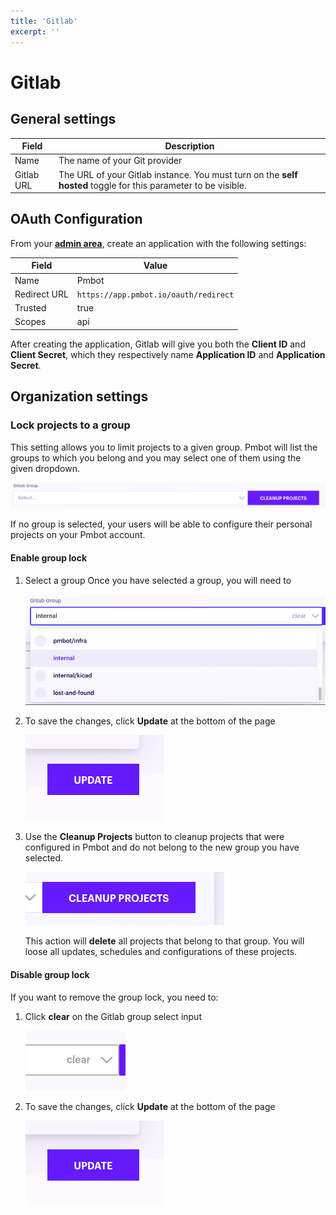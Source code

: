 ```yaml
---
title: 'Gitlab'
excerpt: ''
---
```


# Gitlab

## General settings

| Field | Description |
| --- | --- |
| Name | The name of your Git provider |
| Gitlab URL | The URL of your Gitlab instance. You must turn on the **self hosted** toggle for this parameter to be visible. |

## OAuth Configuration

From your **[admin area](https://docs.gitlab.com/ee/integration/oauth_provider.html#adding-an-application-through-the-profile)**, create an application with the following settings:

| Field | Value |
| ---- | ---- |
| Name   | Pmbot | 
| Redirect URL | `https://app.pmbot.io/oauth/redirect` |
| Trusted | true |
| Scopes | api |

After creating the application, Gitlab will give you both the **Client ID** and **Client Secret**, which they respectively name **Application ID** and **Application Secret**.

## Organization settings

### Lock projects to a group

This setting allows you to limit projects to a given group. Pmbot will list the groups to which you belong and you may select one of them using the given dropdown.

![](../../../images/git-providers/gitlab-group-setting.png)

<div class="blockquote" data-props='{ "mod": "warning" }'>

If no group is selected, your users will be able to configure their personal projects on your Pmbot account.

</div> 

#### Enable group lock

1. Select a group Once you have selected a group, you will need to

    ![](../../../images/git-providers/gitlab-group-setting-select.png)

1. To save the changes, click **Update** at the bottom of the page

    ![](../../../images/git-providers/update-git-provider.png)
    
1. Use the **Cleanup Projects** button to cleanup projects that were configured in Pmbot and do not belong to the new group you have selected.

    ![](../../../images/git-providers/cleanup-projects.png)
    
    <div class="blockquote" data-props='{ "mod": "danger" }'>
    
    This action will **delete** all projects that belong to that group. You will loose all updates, schedules and configurations of these projects.
    
    </div> 

#### Disable group lock

If you want to remove the group lock, you need to:

1. Click **clear** on the Gitlab group select input

     ![](../../../images/git-providers/clear-gitlab-group-lock.png)
     
1. To save the changes, click **Update** at the bottom of the page

    ![](../../../images/git-providers/update-git-provider.png)
